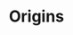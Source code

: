 ---
permalink: false
title: Origins
description: Stuff related to me, the webmaster, or the site itself like tools, credits, or the roadmap.
icon: farm-sun
eleventyNavigation:
  key: Origins
  order: 6
---